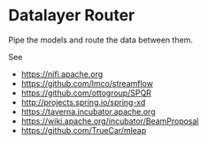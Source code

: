 # Datalayer Router

Pipe the models and route the data between them.

See

+ https://nifi.apache.org
+ https://github.com/lmco/streamflow
+ https://github.com/ottogroup/SPQR
+ http://projects.spring.io/spring-xd
+ https://taverna.incubator.apache.org
+ https://wiki.apache.org/incubator/BeamProposal
+ https://github.com/TrueCar/mleap
